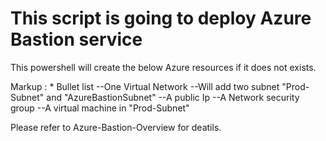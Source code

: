 # This script is going to deploy Azure Bastion service

This powershell will create the below Azure resources if it does not exists.

 Markup : * Bullet list
 --One Virtual Network
 --Will add two subnet "Prod-Subnet" and  "AzureBastionSubnet"
 --A public Ip
 --A Network security group
 --A virtual machine in "Prod-Subnet"

Please refer to Azure-Bastion-Overview for deatils.
